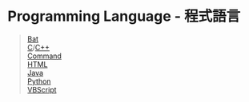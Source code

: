 # Programming Language - 程式語言
> [Bat](Bat)  
> [C](C)/[C++](C++)  
> [Command](Command)  
> [HTML](HTML)  
> [Java](Java)  
> [Python](Python)  
> [VBScript](VBScript)
